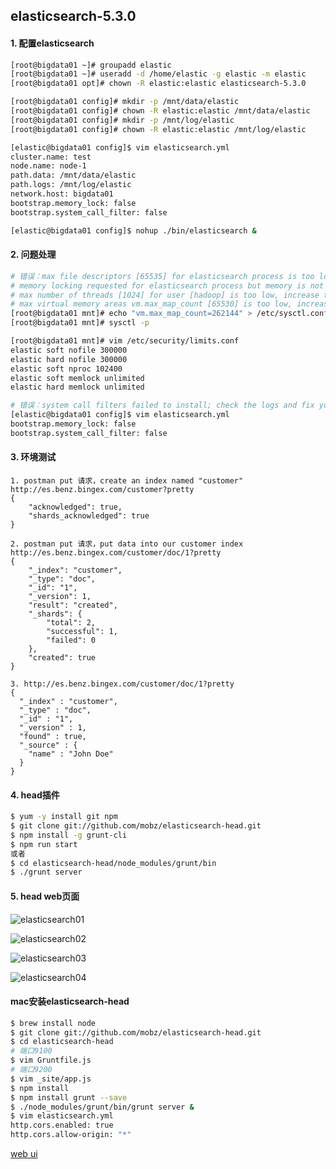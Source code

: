 ## elasticsearch-5.3.0
#### 1. 配置elasticsearch
```Bash
[root@bigdata01 ~]# groupadd elastic
[root@bigdata01 ~]# useradd -d /home/elastic -g elastic -m elastic
[root@bigdata01 opt]# chown -R elastic:elastic elasticsearch-5.3.0

[root@bigdata01 config]# mkdir -p /mnt/data/elastic
[root@bigdata01 config]# chown -R elastic:elastic /mnt/data/elastic
[root@bigdata01 config]# mkdir -p /mnt/log/elastic
[root@bigdata01 config]# chown -R elastic:elastic /mnt/log/elastic

[elastic@bigdata01 config]$ vim elasticsearch.yml
cluster.name: test
node.name: node-1
path.data: /mnt/data/elastic
path.logs: /mnt/log/elastic
network.host: bigdata01
bootstrap.memory_lock: false
bootstrap.system_call_filter: false

[elastic@bigdata01 config]$ nohup ./bin/elasticsearch &
```

#### 2. 问题处理
```Bash
# 错误：max file descriptors [65535] for elasticsearch process is too low, increase to at least [65536]
# memory locking requested for elasticsearch process but memory is not locked
# max number of threads [1024] for user [hadoop] is too low, increase to at least [2048]
# max virtual memory areas vm.max_map_count [65530] is too low, increase to at least [262144]
[root@bigdata01 mnt]# echo "vm.max_map_count=262144" > /etc/sysctl.conf
[root@bigdata01 mnt]# sysctl -p

[root@bigdata01 mnt]# vim /etc/security/limits.conf 
elastic soft nofile 300000 
elastic hard nofile 300000 
elastic soft nproc 102400 
elastic soft memlock unlimited 
elastic hard memlock unlimited

# 错误：system call filters failed to install; check the logs and fix your configuration or disable system call filters at your own risk
[elastic@bigdata01 config]$ vim elasticsearch.yml
bootstrap.memory_lock: false
bootstrap.system_call_filter: false
```

#### 3. 环境测试
```text
1. postman put 请求，create an index named "customer"
http://es.benz.bingex.com/customer?pretty
{
    "acknowledged": true,
    "shards_acknowledged": true
}

2. postman put 请求，put data into our customer index
http://es.benz.bingex.com/customer/doc/1?pretty
{
    "_index": "customer",
    "_type": "doc",
    "_id": "1",
    "_version": 1,
    "result": "created",
    "_shards": {
        "total": 2,
        "successful": 1,
        "failed": 0
    },
    "created": true
}

3. http://es.benz.bingex.com/customer/doc/1?pretty
{
  "_index" : "customer",
  "_type" : "doc",
  "_id" : "1",
  "_version" : 1,
  "found" : true,
  "_source" : {
    "name" : "John Doe"
  }
}
```

#### 4. head插件
```Bash
$ yum -y install git npm  
$ git clone git://github.com/mobz/elasticsearch-head.git
$ npm install -g grunt-cli
$ npm run start
或者
$ cd elasticsearch-head/node_modules/grunt/bin
$ ./grunt server
```

#### 5. head web页面
![elasticsearch01](https://github.com/Dongzai1005/learning/blob/master/bigdata/src/main/java/wang/xiaoluobo/elasticsearch/images/elasticsearch01.png)    

![elasticsearch02](https://github.com/Dongzai1005/learning/blob/master/bigdata/src/main/java/wang/xiaoluobo/elasticsearch/images/elasticsearch02.png)    

![elasticsearch03](https://github.com/Dongzai1005/learning/blob/master/bigdata/src/main/java/wang/xiaoluobo/elasticsearch/images/elasticsearch03.png)    

![elasticsearch04](https://github.com/Dongzai1005/learning/blob/master/bigdata/src/main/java/wang/xiaoluobo/elasticsearch/images/elasticsearch04.png)    


#### mac安装elasticsearch-head
```Bash
$ brew install node
$ git clone git://github.com/mobz/elasticsearch-head.git
$ cd elasticsearch-head
# 端口9100
$ vim Gruntfile.js
# 端口9200
$ vim _site/app.js
$ npm install
$ npm install grunt --save
$ ./node_modules/grunt/bin/grunt server &
$ vim elasticsearch.yml
http.cors.enabled: true
http.cors.allow-origin: "*"
```

[web ui](http://localhost:9100/)
